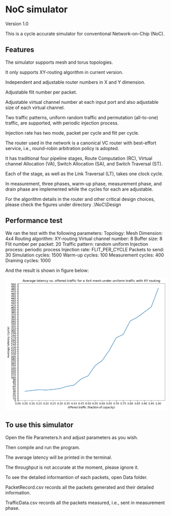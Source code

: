 # NoC simulator
Version 1.0

This is a cycle accurate simulator for conventional Network-on-Chip (NoC).

## Features

The simulator supports mesh and torus topologies.

It only supports XY-routing algorithm in current version.

Independent and adjustable router numbers in X and Y dimension.

Adjustable flit number per packet.

Adjustable virtual channel number at each input port and also adjustable size of each virtual channel.

Two traffic patterns, uniform random traffic and permutation (all-to-one) traffic, are supported, with periodic injection process.

Injection rate has two mode, packet per cycle and flit per cycle.

The router used in the network is a canonical VC router with best-effort service, i.e., round-robin arbitration policy is adopted.

It has traditional four pipeline stages, Route Computation (RC), Virtual channel Allocation (VA), Switch Allocation (SA), and Switch Traversal (ST).

Each of the stage, as well as the Link Traversal (LT), takes one clock cycle.

In measurement, three phases, warm-up phase, measurement phase, and drain phase are implemented while the cycles for each are adjustable.

For the algorithm details in the router and other critical design choices, please check the figures under directory .\\NoC\\Design

## Performance test

We ran the test with the following parameters:
Topology: Mesh
Dimension: 4x4
Routing algorithm: XY-routing
Virtual channel number: 8
Buffer size: 8
Flit number per packet: 20
Traffic pattern: random uniform
Injection process: periodic process
Injection rate: FLIT_PER_CYCLE
Packets to send: 30
Simulation cycles: 1500
Warm-up cycles: 100
Measurement cycles: 400
Draining cycles: 1000

And the result is shown in figure below:

![test](.\\NoC\\Test\\test.png)

## To use this simulator

Open the file Parameters.h and adjust parameters as you wish.

Then compile and run the program.

The average latency will be printed in the terminal.

The throughput is not accurate at the moment, please ignore it.

To see the detailed informantion of each packets, open Data folder.

PacketRecord.csv records all the packets generated and their detailed information.

TrafficData.csv records all the packets measured, i.e., sent in measurement phase.